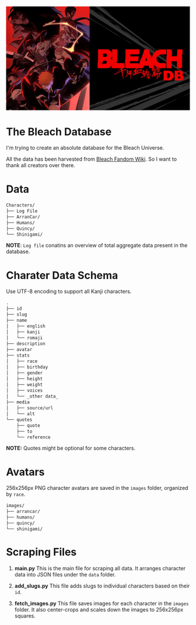 ![Bleach Banner](banner.png "Banner")

# The Bleach Database

I'm trying to create an absolute database for the Bleach Universe.

All the data has been harvested from [Bleach Fandom Wiki](https://bleach.fandom.com/wiki/Bleach_Wiki).
So I want to thank all creators over there.

# Data

```
Characters/
├── Log File
├── ArranCar/
├── Humans/
├── Quincy/
└── Shinigami/
```

**NOTE**: `Log file` conatins an overview of total aggregate data present in the database.

# Charater Data Schema

Use UTF-8 encoding to support all Kanji characters.

```
.
├── id
├── slug
├── name
│   ├── english
│   ├── kanji
│   └── romaji
├── description
├── avatar
├── stats
│   ├── race
│   ├── birthday
│   ├── gender
│   ├── height
│   ├── weight
│   ├── voices
│   └── _other data_
├── media
│   ├── source/url
│   └── alt
└── quotes
    ├── quote
    ├── to
    └── reference
```

**NOTE:** Quotes might be optional for some characters.

# Avatars

256x256px PNG character avatars are saved in the `images` folder, organized by `race`.

```
images/
├── arrancar/
├── humans/
├── quincy/
└── shinigami/
```

# Scraping Files

1. **main.py**
   This is the main file for scraping all data. It arranges character data into JSON files under the `data` folder.

2. **add_slugs.py**
   This file adds slugs to individual characters based on their `id`.

3. **fetch_images.py**
   This file saves images for each character in the `images` folder. It also center-crops and scales down the images to 256x256px squares.

